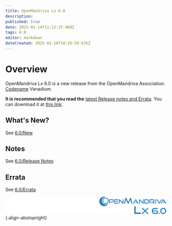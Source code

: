 ```yaml
---
title: OpenMandriva Lx 6.0
description: 
published: true
date: 2025-03-14T11:13:37.968Z
tags: 6.0
editor: markdown
dateCreated: 2025-03-10T18:29:59.676Z
---
```


# Overview

OpenMandriva Lx 6.0 is a new release from the OpenMandriva Association. [Codename](/policies/codename) Vanadium.

<!--
[![omlx50-login.jpg](/images/omlx50-login.jpg =400x)](/images/omlx50-login.jpg) [![omlx50-ksplash.jpg](/images/omlx50-ksplash.jpg =400x)](/images/omlx50-ksplash.jpg)   
[![omlx50-desktop..jpg](/images/omlx50-desktop.jpg =400x)](/images/omlx50-desktop.jpg) [![omlx50-welc.jpg](/images/omlx50-welc.jpg =400x)](/images/omlx50-welc.jpg) 
-->

**It is recommended that you read the** [latest Release notes and Errata](https://wiki.openmandriva.org/distribution/releases/current).
You can download it at [this link](https://sourceforge.net/projects/openmandriva/files/release/6.0/).

## What's New?
See [6.0/New](/distribution/releases/omlx60/new)

## Notes
See [6.0/Release Notes](/distribution/releases/omlx60/notes)

## Errata
See [6.0/Errata](/distribution/releases/omlx60/errata)

![header-tr-60.svg](/assets/header-tr-60.svg){.align-abstopright}
